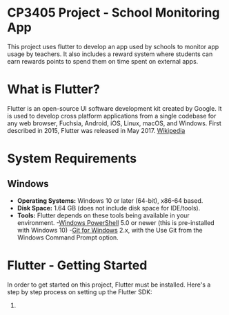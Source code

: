 # CP3405 Project - School Monitoring App

This project uses flutter to develop an app used by schools to monitor app usage by teachers. It also includes a reward system where students can earn rewards
points to spend them on time spent on external apps.

# What is Flutter?
Flutter is an open-source UI software development kit created by Google. It is used to develop cross platform applications from a single codebase for any web browser, Fuchsia, Android, iOS, Linux, macOS, and Windows. First described in 2015, Flutter was released in May 2017. [Wikipedia](https://en.wikipedia.org/wiki/Flutter_(software))

# System Requirements 
## Windows
- **Operating Systems:** Windows 10 or later (64-bit), x86-64 based.
- **Disk Space:** 1.64 GB (does not include disk space for IDE/tools).
- **Tools:** Flutter depends on these tools being available in your environment.
  -[Windows PowerShell](https://learn.microsoft.com/en-us/powershell/scripting/windows-powershell/install/installing-windows-powershell?view=powershell-7.3) 5.0 or newer (this is pre-installed with Windows 10)
  -[Git for Windows](https://git-scm.com/download/win) 2.x, with the Use Git from the Windows Command Prompt option.

# Flutter - Getting Started
In order to get started on this project, Flutter must be installed. Here's a step by step process on setting up the Flutter SDK:

1. 
